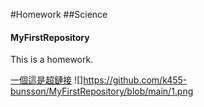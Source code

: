 #Homework
##Science
#### MyFirstRepository
This is a homework.

[一個這是超鏈接](https://github.com/nutt1101)
![]https://github.com/k455-bunsson/MyFirstRepository/blob/main/1.png


